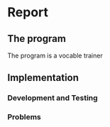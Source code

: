 # Report
## The program
The program is a vocable trainer 
## Implementation
### Development and Testing
### Problems
<!--stackedit_data:
eyJoaXN0b3J5IjpbMTU1NTM5NTk0NywtODI1ODk4NDMsLTM5Mz
A0OTI4Ml19
-->